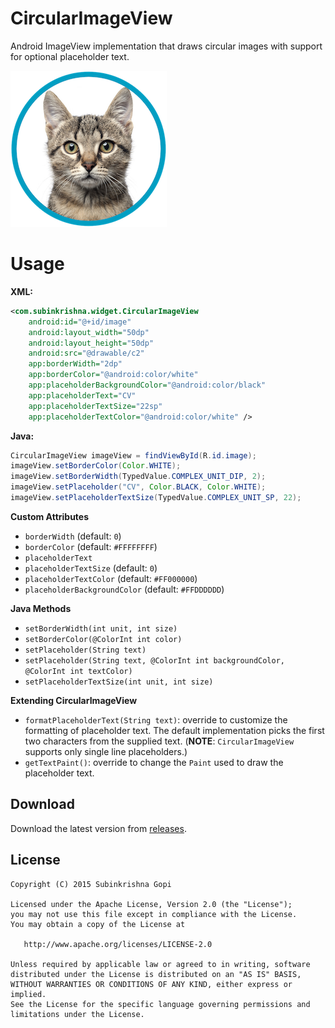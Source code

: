 CircularImageView
====
Android ImageView implementation that draws circular images with support for optional placeholder text.

![cat](art/cat.png)

# Usage

**XML:**

````xml
<com.subinkrishna.widget.CircularImageView
    android:id="@+id/image"
    android:layout_width="50dp"
    android:layout_height="50dp"
    android:src="@drawable/c2"
    app:borderWidth="2dp"
    app:borderColor="@android:color/white"
    app:placeholderBackgroundColor="@android:color/black"
    app:placeholderText="CV"
    app:placeholderTextSize="22sp"
    app:placeholderTextColor="@android:color/white" />
````

**Java:**

````java
CircularImageView imageView = findViewById(R.id.image);
imageView.setBorderColor(Color.WHITE);
imageView.setBorderWidth(TypedValue.COMPLEX_UNIT_DIP, 2);
imageView.setPlaceholder("CV", Color.BLACK, Color.WHITE);
imageView.setPlaceholderTextSize(TypedValue.COMPLEX_UNIT_SP, 22);
````

**Custom Attributes**

* `borderWidth` (default: `0`)
* `borderColor` (default: `#FFFFFFFF`)
* `placeholderText`
* `placeholderTextSize` (default: `0`)
* `placeholderTextColor` (default: `#FF000000`)
* `placeholderBackgroundColor` (default: `#FFDDDDDD`)

**Java Methods**

* `setBorderWidth(int unit, int size)`
* `setBorderColor(@ColorInt int color)`
* `setPlaceholder(String text)`
* `setPlaceholder(String text, @ColorInt int backgroundColor, @ColorInt int textColor)`
* `setPlaceholderTextSize(int unit, int size)`

**Extending CircularImageView**

* `formatPlaceholderText(String text)`: override to customize the formatting of placeholder text. The default implementation picks the first two characters from the supplied text. (**NOTE**: `CircularImageView` supports only single line placeholders.)
* `getTextPaint()`: override to change the `Paint` used to draw the placeholder text.

## Download

Download the latest version from [releases][1].

## License

    Copyright (C) 2015 Subinkrishna Gopi

    Licensed under the Apache License, Version 2.0 (the "License");
    you may not use this file except in compliance with the License.
    You may obtain a copy of the License at

       http://www.apache.org/licenses/LICENSE-2.0

    Unless required by applicable law or agreed to in writing, software
    distributed under the License is distributed on an "AS IS" BASIS,
    WITHOUT WARRANTIES OR CONDITIONS OF ANY KIND, either express or implied.
    See the License for the specific language governing permissions and
    limitations under the License.

[1]: ../../releases